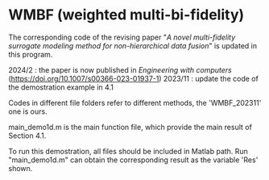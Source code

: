 # WMBF (weighted multi-bi-fidelity)


The corresponding code of the revising paper "*A novel multi-fidelity surrogate modeling method for non-hierarchical data fusion*" is updated in this program.

2024/2 : the paper is now published in *Engineering with computers* (https://doi.org/10.1007/s00366-023-01937-1)
2023/11 : update the code of the demostration example in 4.1



Codes in different file folders refer to different methods, the 'WMBF_202311' one is ours.

main_demo1d.m is the main function file, which provide the main result of Section 4.1.

To run this demostration, all files should be included in Matlab path. Run "main_demo1d.m" can obtain the corresponding result as the variable 'Res' shown.

